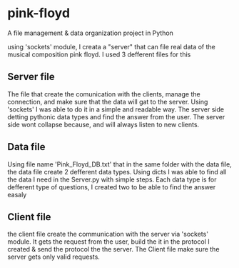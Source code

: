 # pink-floyd
A file management &amp; data organization project in Python

using 'sockets' module, I creata a "server" that can file real data of the musical composition pink floyd.
I used 3 defferent files for this

## Server file
The file that create the comunication with the clients, manage the connection, and make sure that the data will gat to the server.
Using 'sockets' I was able to do it in a simple and readable way.
The server side detting pythonic data types and find the answer from the user.
The server side wont collapse because, and will always listen to new clients.

## Data file
Using file name 'Pink_Floyd_DB.txt' that in the same folder with the data file, the data file create 2 defferent data types.
Using dicts I was able to find all the data I need in the Server.py with simple steps.
Each data type is for defferent type of questions, I created two to be able to find the answer easaly

## Client file
the client file create the communication with the server via 'sockets' module.
It gets the request from the user, build the it in the protocol I created & send the protocol the the server.
The Client file make sure the server gets only valid requests.
